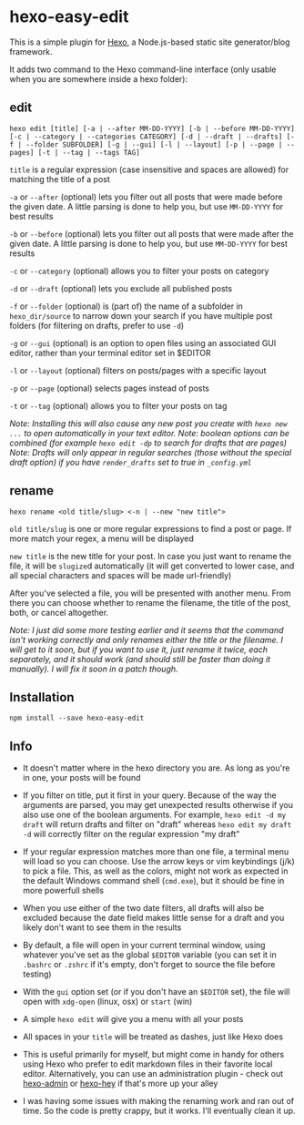 # hexo-easy-edit

This is a simple plugin for [Hexo](https://github.com/hexojs/hexo), a Node.js-based static site generator/blog framework.

It adds two command to the Hexo command-line interface (only usable when you are somewhere inside a hexo folder):

## edit

```
hexo edit [title] [-a | --after MM-DD-YYYY] [-b | --before MM-DD-YYYY] [-c | --category | --categories CATEGORY] [-d | --draft | --drafts] [-f | --folder SUBFOLDER] [-g | --gui] [-l | --layout] [-p | --page | --pages] [-t | --tag | --tags TAG]
```

`title` is a regular expression (case insensitive and spaces are allowed) for matching the title of a post

`-a` or `--after` (optional) lets you filter out all posts that were made before the given date. A little parsing is done to help you, but use `MM-DD-YYYY` for best results

`-b` or `--before` (optional) lets you filter out all posts that were made after the given date. A little parsing is done to help you, but use `MM-DD-YYYY` for best results

`-c` or `--category` (optional) allows you to filter your posts on category

`-d` or `--draft` (optional) lets you exclude all published posts

`-f` or `--folder` (optional) is (part of) the name of a subfolder in `hexo_dir/source` to narrow down your search if you have multiple post folders (for filtering on drafts, prefer to use `-d`)

`-g` or `--gui` (optional) is an option to open files using an associated GUI editor, rather than your terminal editor set in $EDITOR

`-l` or `--layout` (optional) filters on posts/pages with a specific layout

`-p` or `--page` (optional) selects pages instead of posts

`-t` or `--tag` (optional) allows you to filter your posts on tag

*Note: Installing this will also cause any new post you create with `hexo new ...` to open automatically in your text editor.*
*Note: boolean options can be combined (for example `hexo edit -dp` to search for drafts that are pages)*
*Note: Drafts will only appear in regular searches (those without the special draft option) if you have `render_drafts` set to true in `_config.yml`*

## rename

```
hexo rename <old title/slug> <-n | --new "new title">
```

`old title/slug` is one or more regular expressions to find a post or page. If more match your regex, a menu will be displayed

`new title` is the new title for your post. In case you just want to rename the file, it will be `slugize`d automatically (it will get converted to lower case, and all special characters and spaces will be made url-friendly)

After you've selected a file, you will be presented with another menu. From there you can choose whether to rename the filename, the title of the post, both, or cancel altogether.

*Note: I just did some more testing earlier and it seems that the command isn't working correctly and only renames either the title or the filename. I will get to it soon, but if you want to use it, just rename it twice, each separately, and it should work (and should still be faster than doing it manually). I will fix it soon in a patch though.*

## Installation

```
npm install --save hexo-easy-edit
```

## Info

- It doesn't matter where in the hexo directory you are. As long as you're in one, your posts will be found

- If you filter on title, put it first in your query. Because of the way the arguments are parsed, you may get unexpected results otherwise if you also use one of the boolean arguments. For example, `hexo edit -d my draft` will return drafts and filter on "draft" whereas `hexo edit my draft -d` will correctly filter on the regular expression "my draft"

- If your regular expression matches more than one file, a terminal menu will load so you can choose. Use the arrow keys or vim keybindings (j/k) to pick a file. This, as well as the colors, might not work as expected in the default Windows command shell (`cmd.exe`), but it should be fine in more powerfull shells

- When you use either of the two date filters, all drafts will also be excluded because the date field makes little sense for a draft and you likely don't want to see them in the results

- By default, a file will open in your current terminal window, using whatever you've set as the global `$EDITOR` variable (you can set it in `.bashrc` or `.zshrc` if it's empty, don't forget to source the file before testing)

- With the `gui` option set (or if you don't have an `$EDITOR` set), the file will open with `xdg-open` (linux, osx) or `start` (win)

- A simple `hexo edit` will give you a menu with all your posts

- All spaces in your `title` will be treated as dashes, just like Hexo does

- This is useful primarily for myself, but might come in handy for others using Hexo who prefer to edit markdown files in their favorite local editor. Alternatively, you can use an administration plugin - check out [hexo-admin](https://github.com/jaredly/hexo-admin) or [hexo-hey](https://github.com/nihgwu/hexo-hey) if that's more up your alley

- I was having some issues with making the renaming work and ran out of time. So the code is pretty crappy, but it works. I'll eventually clean it up.
